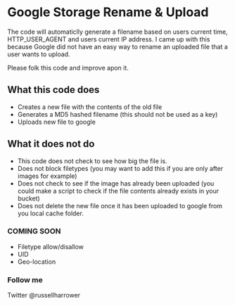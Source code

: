 # Google Storage Rename & Upload

The code will automaticlly generate a filename based on users current time, HTTP_USER_AGENT and users current IP address.
I came up with this because Google did not have an easy way to rename an uploaded file that a user wants to upload.

Please folk this code and improve apon it.


## What this code does

* Creates a new file with the contents of the old file
* Generates a MD5 hashed filename (this should not be used as a key)
* Uploads new file to google


## What it does not do

* This code does not check to see how big the file is.
* Does not block filetypes (you may want to add this if you are only after images for example)
* Does not check to see if the image has already been uploaded (you could make a script to check if the file contents already exists in your bucket)
* Does not delete the new file once it has been uploaded to google from you local cache folder.

### COMING SOON

* Filetype allow/disallow
* UID
* Geo-location

### Follow me

 Twitter @russellharrower
